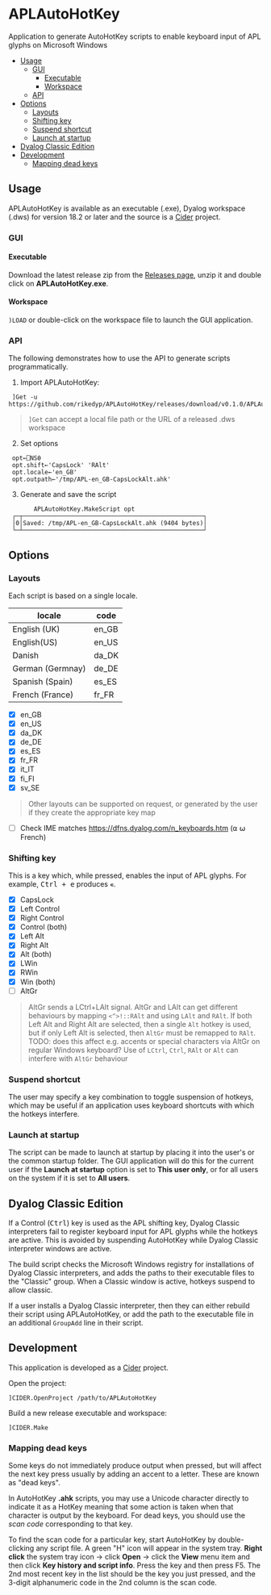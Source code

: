 # APLAutoHotKey
Application to generate AutoHotKey scripts to enable keyboard input of APL glyphs on Microsoft Windows

- [Usage](#usage)
	- [GUI](#gui)
		- [Executable](#executable)
		- [Workspace](#workspace)
	- [API](#api)
- [Options](#options)
	- [Layouts](#layouts)
	- [Shifting key](#shifting-key)
	- [Suspend shortcut](#suspend-shortcut)
	- [Launch at startup](#launch-at-startup)
- [Dyalog Classic Edition](#dyalog-classic-edition)
- [Development](#development)
	- [Mapping dead keys](#mapping-dead-keys)

## Usage
APLAutoHotKey is available as an executable (.exe), Dyalog workspace (.dws) for version 18.2 or later and the source is a [Cider](https://github.com/aplteam/Cider) project.

### GUI

#### Executable
Download the latest release zip from the [Releases page](https://github.com/rikedyp/APLAutoHotKey/releases), unzip it and double click on **APLAutoHotKey.exe**.

#### Workspace
`)LOAD` or double-click on the workspace file to launch the GUI application.

### API
The following demonstrates how to use the API to generate scripts programmatically.

1. Import APLAutoHotKey:

  ```
   ]Get -u https://github.com/rikedyp/APLAutoHotKey/releases/download/v0.1.0/APLAutoHotKey.dws
  ```

> `]Get` can accept a local file path or the URL of a released .dws workspace

2. Set options

  ```
   opt←⎕NS⍬
   opt.shift←'CapsLock' 'RAlt'
   opt.locale←'en_GB'
   opt.outpath←'/tmp/APL-en_GB-CapsLockAlt.ahk'
  ```
  
3. Generate and save the script

  ```
         APLAutoHotKey.MakeScript opt
   ┌─┬──────────────────────────────────────────────────┐
   │0│Saved: /tmp/APL-en_GB-CapsLockAlt.ahk (9404 bytes)│
   └─┴──────────────────────────────────────────────────┘
  ```

## Options

### Layouts
Each script is based on a single locale. 

|locale|code|
|---|---|
|English (UK)|en_GB|
|English(US)|en_US|
|Danish|da_DK|
|German (Germnay)|de_DE|
|Spanish (Spain)|es_ES|
|French (France)|fr_FR|

- [x] en_GB
- [x] en_US
- [x] da_DK
- [x] de_DE
- [x] es_ES
- [x] fr_FR
- [x] it_IT
- [x] fi_FI
- [x] sv_SE

> Other layouts can be supported on request, or generated by the user if they create the appropriate key map

- [ ] Check IME matches https://dfns.dyalog.com/n_keyboards.htm (⍺ ⍵ French)

### Shifting key
This is a key which, while pressed, enables the input of APL glyphs. For example, <kbd>Ctrl + e</kbd> produces `∊`.

- [x] CapsLock
- [x] Left Control
- [x] Right Control
- [x] Control (both)
- [x] Left Alt
- [x] Right Alt
- [x] Alt (both)
- [x] LWin
- [x] RWin
- [x] Win (both)
- [ ] AltGr

> AltGr sends a LCtrl+LAlt signal. AltGr and LAlt can get different behaviours by mapping `<^>!::RAlt` and using `LAlt` and `RAlt`. If both Left Alt and Right Alt are selected, then a single `Alt` hotkey is used, but if only Left Alt is selected, then `AltGr` must be remapped to `RAlt`. TODO: does this affect e.g. accents or special characters via AltGr on regular Windows keyboard?
> Use of `LCtrl`, `Ctrl`, `RAlt` or `Alt` can interfere with `AltGr` behaviour

### Suspend shortcut
The user may specify a key combination to toggle suspension of hotkeys, which may be useful if an application uses keyboard shortcuts with which the hotkeys interfere.

### Launch at startup
The script can be made to launch at startup by placing it into the user's or the common startup folder. The GUI application will do this for the current user if the **Launch at startup** option is set to **This user only**, or for all users on the system if it is set to **All users**.

## Dyalog Classic Edition
If a Control (<kbd>Ctrl</kbd>) key is used as the APL shifting key, Dyalog Classic interpreters fail to register keyboard input for APL glyphs while the hotkeys are active. This is avoided by suspending AutoHotKey while Dyalog Classic interpreter windows are active.

The build script checks the Microsoft Windows registry for installations of Dyalog Classic interpreters, and adds the paths to their executable files to the "Classic" group. When a Classic window is active, hotkeys suspend to allow classic.

If a user installs a Dyalog Classic interpreter, then they can either rebuild their script using APLAutoHotKey, or add the path to the executable file in an additional `GroupAdd` line in their script.

## Development
This application is developed as a [Cider](https://github.com/aplteam/Cider) project.

Open the project:

```
]CIDER.OpenProject /path/to/APLAutoHotKey
```

Build a new release executable and workspace:

```
]CIDER.Make
```

### Mapping dead keys
Some keys do not immediately produce output when pressed, but will affect the next key press usually by adding an accent to a letter. These are known as "dead keys".

In AutoHotKey **.ahk** scripts, you may use a Unicode character directly to indicate it as a HotKey meaning that some action is taken when that character is output by the keyboard. For dead keys, you should use the *scan code* corresponding to that key.

To find the scan code for a particular key, start AutoHotKey by double-clicking any script file. A green "H" icon will appear in the system tray. **Right click** the system tray icon → click **Open** → click the **View** menu item and then click **Key history and script info**. Press the key and then press F5. The 2nd most recent key in the list should be the key you just pressed, and the 3-digit alphanumeric code in the 2nd column is the scan code.
